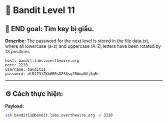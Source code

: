 # 🎯 Bandit Level 11

## 📌 END goal: Tìm key bị giấu.
**Describe**: 
The password for the next level is stored in the file data.txt, where all lowercase (a-z) and uppercase (A-Z) letters have been rotated by 13 positions

```
host: bandit.labs.overthewire.org
port: 2220
username: bandit11
password: dtR173fZKb0RRsDFSGsg2RWnpNVj3qRr

```
---

## ⚙️ Cách thực hiện:
**Payload:**
```bash
ssh bandit11@bandit.labs.overthewire.org -p 2220